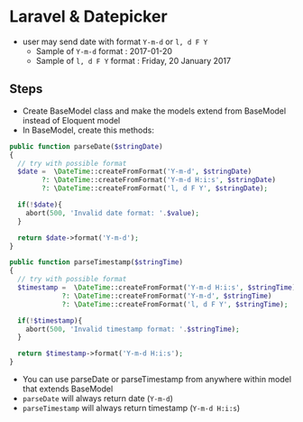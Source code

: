 # Laravel & Datepicker

- user may send date with format `Y-m-d` or `l, d F Y`
  - Sample of `Y-m-d` format : 2017-01-20
  - Sample of `l, d F Y` format : Friday, 20 January 2017

## Steps
- Create BaseModel class and make the models extend from BaseModel instead of Eloquent model
- In BaseModel, create this methods:

```php
public function parseDate($stringDate)
{
  // try with possible format
  $date =  \DateTime::createFromFormat('Y-m-d', $stringDate) 
        ?: \DateTime::createFromFormat('Y-m-d H:i:s', $stringDate)
        ?: \DateTime::createFromFormat('l, d F Y', $stringDate);

  if(!$date){
    abort(500, 'Invalid date format: '.$value);
  }

  return $date->format('Y-m-d');
}
```

```php
public function parseTimestamp($stringTime)
{
  // try with possible format
  $timestamp =  \DateTime::createFromFormat('Y-m-d H:i:s', $stringTime) 
             ?: \DateTime::createFromFormat('Y-m-d', $stringTime)
             ?: \DateTime::createFromFormat('l, d F Y', $stringTime);

  if(!$timestamp){
    abort(500, 'Invalid timestamp format: '.$stringTime);
  }

  return $timestamp->format('Y-m-d H:i:s');
}
```

- You can use parseDate or parseTimestamp from anywhere within model that extends BaseModel
- `parseDate` will always return date (`Y-m-d`)
- `parseTimestamp` will always return timestamp (`Y-m-d H:i:s`) 